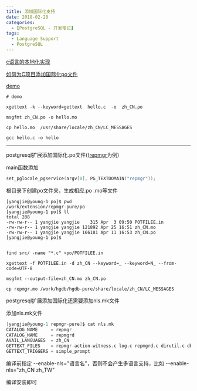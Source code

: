 ```yaml
---
title: 添加国际化支持
date: 2018-02-28 
categories: 
  - [PostgreSQL - 开发笔记]
tags: 
  - Language Support
  - PostgreSQL
---
```




[c语言的本地化实现](https://blog.csdn.net/white_pearl/article/details/12621127)

[如何为C项目添加国际化po文件](http://socol.iteye.com/blog/871899)

[demo](https://github.com/yonj1e/workspace/tree/master/code/zh_cn)


```shell
# demo

xgettext -k --keyword=gettext  hello.c  -o  zh_CN.po

msgfmt zh_CN.po -o hello.mo

cp hello.mo  /usr/share/locale/zh_CN/LC_MESSAGES

gcc hello.c -o hello

```
---
postgresql扩展添加国际化.po文件(([repmgr](https://github.com/2ndQuadrant/repmgr)为例)

main函数添加
```c
set_pglocale_pgservice(argv[0], PG_TEXTDOMAIN("repmgr"));
```
根目录下创建po文件夹，生成相应.po .mo等文件

```shell
[yangjie@young-1 po]$ pwd
/work/extension/repmgr-pure/po
[yangjie@young-1 po]$ ll
total 288
-rw-rw-r-- 1 yangjie yangjie    315 Apr  3 09:50 POTFILEE.in
-rw-rw-r-- 1 yangjie yangjie 121892 Apr 25 16:51 zh_CN.mo
-rw-rw-r-- 1 yangjie yangjie 166181 Apr 11 16:53 zh_CN.po
[yangjie@young-1 po]$ 

```

```shell

find src/ -name "*.c" >po/POTFILEE.in 

xgettext -f POTFILEE.in -d zh_CN --keyword=_ --keyword=N_ --from-code=UTF-8

msgfmt --output-file=zh_CN.mo zh_CN.po 

cp repmgr.mo /work/hgdb/hgdb-pure/share/locale/zh_CN/LC_MESSAGES
```
postgresql扩展添加国际化还需要添加nls.mk文件

添加nls.mk文件
```c
[yangjie@young-1 repmgr-pure]$ cat nls.mk 
CATALOG_NAME     = repmgr
CATALOG_NAME     = repmgrd
AVAIL_LANGUAGES  = zh_CN
GETTEXT_FILES    = repmgr-action-witness.c log.c repmgrd.c dirutil.c dbutils.c repmgrd-bdr.c repmgr-action-primary.c repmgr-action-cluster.c repmgr-client.c strutil.c repmgr.c compat.c controldata.c repmgr-action-node.c repmgrd-physical.c repmgr-action-standby.c
GETTEXT_TRIGGERS = simple_prompt
```

编译前指定 --enable-nls="语言名"，否则不会产生多语言支持，比如 --enable-nls="zh_CN zh_TW"

编译安装即可




